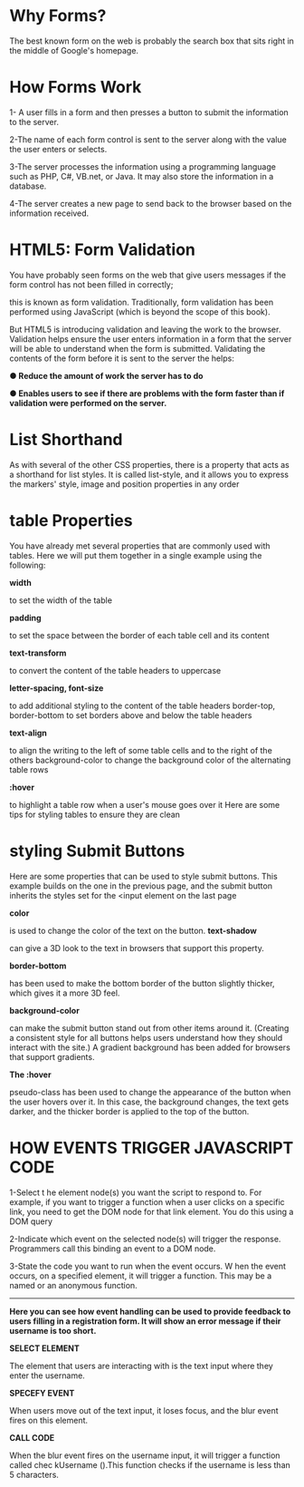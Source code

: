 # Why Forms?


The best known form on the web is probably
the search box that sits right in the middle of
Google's homepage.

# How Forms Work

1- A user fills in a form and then presses a button
to submit the information to the server.

2-The name of each form
control is sent to the
server along with the
value the user enters or
selects.

3-The server processes
the information using a
programming language
such as PHP, C#, VB.net,
or Java. It may also store
the information in a
database.

4-The server creates a new
page to send back to the
browser based on the
information received.

# HTML5: Form Validation

You have probably seen forms
on the web that give users
messages if the form control has
not been filled in correctly;

 this is
known as form validation.
Traditionally, form validation
has been performed using
JavaScript (which is beyond the
scope of this book). 

But HTML5
is introducing validation and
leaving the work to the browser.
Validation helps ensure the
user enters information in a
form that the server will be able
to understand when the form
is submitted. Validating the
contents of the form before it is
sent to the server the helps:

**● Reduce the amount of work
the server has to do**

**● Enables users to see if there
are problems with the form
faster than if validation were
performed on the server.**

# List Shorthand

As with several of the other CSS
properties, there is a property
that acts as a shorthand for list
styles. It is called list-style,
and it allows you to express
the markers' style, image and
position properties in any order

# table Properties

You have already met several
properties that are commonly
used with tables. Here we will
put them together in a single
example using the following:

**width** 

to set the width of the
table

**padding** 

to set the space
between the border of each table
cell and its content

**text-transform**

 to convert the
content of the table headers to
uppercase

**letter-spacing, font-size**


to add additional styling to the
content of the table headers
border-top, border-bottom
to set borders above and below
the table headers

**text-align**

 to align the writing
to the left of some table cells and
to the right of the others
background-color to change
the background color of the
alternating table rows

**:hover**

 to highlight a table row
when a user's mouse goes over it Here are some tips for styling
tables to ensure they are clean


#  styling Submit Buttons

Here are some properties that
can be used to style submit
buttons. This example builds
on the one in the previous page,
and the submit button inherits
the styles set for the <input
element on the last page

**color**

 is used to change the
color of the text on the button.
**text-shadow**

 can give a 3D
look to the text in browsers that
support this property.

**border-bottom**

 has been used
to make the bottom border of
the button slightly thicker, which
gives it a more 3D feel.

**background-color**

 can make
the submit button stand out
from other items around it.
(Creating a consistent style
for all buttons helps users
understand how they should
interact with the site.) A gradient
background has been added for
browsers that support gradients.

**The :hover** 

pseudo-class
has been used to change the
appearance of the button when
the user hovers over it. In this
case, the background changes,
the text gets darker, and the
thicker border is applied to the
top of the button.

# HOW EVENTS TRIGGER JAVASCRIPT CODE

1-Select t he element
node(s) you want the
script to respond to.
For example, if you want to
trigger a function when a user
clicks on a specific link, you need
to get the DOM node for that
link element. You do this using a
DOM query 

2-Indicate which event on
the selected node(s) will
trigger the response.
Programmers call this binding an
event to a DOM node.

3-State the code you want
to run when the event
occurs.
W hen the event occurs, on a
specified element, it will trigger
a function. This may be a named
or an anonymous function.

---------


**Here you can see how event handling can be used to provide feedback to
users filling in a registration form. It will show an error message if their
username is too short.**



**SELECT ELEMENT**

The element that users are
interacting with is the text input
where they enter the username.

**SPECEFY EVENT**

When users move out of the
text input, it loses focus, and the
blur event fires on this element.

**CALL CODE**

When the blur event fires
on the username input, it
will trigger a function called
chec kUsername ().This function
checks if the username is less
than 5 characters.





